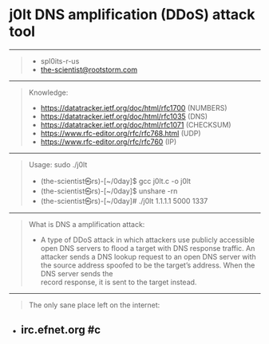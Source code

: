 # j0lt DNS amplification (DDoS) attack tool
 ------------------------------------------------------------
 > * spl0its-r-us
 > * the-scientist@rootstorm.com
 ------------------------------------------------------------
 > Knowledge:
 > * https://datatracker.ietf.org/doc/html/rfc1700    (NUMBERS)
 > * https://datatracker.ietf.org/doc/html/rfc1035    (DNS)
 > * https://datatracker.ietf.org/doc/html/rfc1071    (CHECKSUM)
 > * https://www.rfc-editor.org/rfc/rfc768.html       (UDP)
 > * https://www.rfc-editor.org/rfc/rfc760            (IP)
 ------------------------------------------------------------
 > Usage: sudo ./j0lt <target> <port> <num-packets>
 > * (the-scientist㉿rs)-[~/0day]$ gcc j0lt.c -o j0lt
 > * (the-scientist㉿rs)-[~/0day]$ unshare -rn
 > * (the-scientist㉿rs)-[~/0day]# ./j0lt 1.1.1.1 5000 1337
 ------------------------------------------------------------
 > What is DNS a amplification attack:
 > * A type of DDoS attack in which attackers use publicly
 > accessible open DNS servers to flood a target with DNS
 > response traffic. An attacker sends a DNS lookup request
 > to an open DNS server with the source address spoofed to
 > be the target’s address. When the DNS server sends the  
 > record response, it is sent to the target instead.
 ------------------------------------------------------------
 > The only sane place left on the internet:
 * ## irc.efnet.org #c
